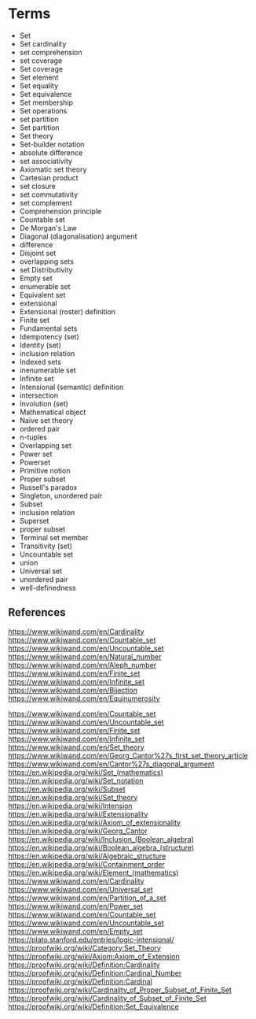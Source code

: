 # Terms

- Set
- Set cardinality
- set comprehension
- set coverage
- Set coverage
- Set element
- Set equality
- Set equivalence
- Set membership
- Set operations
- set partition
- Set partition
- Set theory
- Set-builder notation
- absolute difference
- set associativity
- Axiomatic set theory
- Cartesian product
- set closure
- set commutativity
- set complement
- Comprehension principle
- Countable set
- De Morgan's Law
- Diagonal (diagonalisation) argument
- difference
- Disjoint set
- overlapping sets
- set Distributivity
- Empty set
- enumerable set
- Equivalent set
- extensional
- Extensional (roster) definition
- Finite set
- Fundamental sets
- Idempotency (set)
- Identity (set)
- inclusion relation
- Indexed sets
- inenumerable set
- Infinite set
- Intensional (semantic) definition
- intersection
- Involution (set)
- Mathematical object
- Naïve set theory
- ordered pair
- n-tuples
- Overlapping set
- Power set
- Powerset
- Primitive notion
- Proper subset
- Russell's paradox
- Singleton, unordered pair
- Subset
- inclusion relation
- Superset
- proper subset
- Terminal set member
- Transitivity (set)
- Uncountable set
- union
- Universal set
- unordered pair
- well-definedness



## References

https://www.wikiwand.com/en/Cardinality
https://www.wikiwand.com/en/Countable_set
https://www.wikiwand.com/en/Uncountable_set
https://www.wikiwand.com/en/Natural_number
https://www.wikiwand.com/en/Aleph_number
https://www.wikiwand.com/en/Finite_set
https://www.wikiwand.com/en/Infinite_set
https://www.wikiwand.com/en/Bijection
https://www.wikiwand.com/en/Equinumerosity



https://www.wikiwand.com/en/Countable_set
https://www.wikiwand.com/en/Uncountable_set
https://www.wikiwand.com/en/Finite_set
https://www.wikiwand.com/en/Infinite_set
https://www.wikiwand.com/en/Set_theory
https://www.wikiwand.com/en/Georg_Cantor%27s_first_set_theory_article
https://www.wikiwand.com/en/Cantor%27s_diagonal_argument
https://en.wikipedia.org/wiki/Set_(mathematics)
https://en.wikipedia.org/wiki/Set_notation
https://en.wikipedia.org/wiki/Subset
https://en.wikipedia.org/wiki/Set_theory
https://en.wikipedia.org/wiki/Intension
https://en.wikipedia.org/wiki/Extensionality
https://en.wikipedia.org/wiki/Axiom_of_extensionality
https://en.wikipedia.org/wiki/Georg_Cantor
https://en.wikipedia.org/wiki/Inclusion_(Boolean_algebra)
https://en.wikipedia.org/wiki/Boolean_algebra_(structure)
https://en.wikipedia.org/wiki/Algebraic_structure
https://en.wikipedia.org/wiki/Containment_order
https://en.wikipedia.org/wiki/Element_(mathematics)
https://www.wikiwand.com/en/Cardinality
https://www.wikiwand.com/en/Universal_set
https://www.wikiwand.com/en/Partition_of_a_set
https://www.wikiwand.com/en/Power_set
https://www.wikiwand.com/en/Countable_set
https://www.wikiwand.com/en/Uncountable_set
https://www.wikiwand.com/en/Empty_set
https://plato.stanford.edu/entries/logic-intensional/
https://proofwiki.org/wiki/Category:Set_Theory
https://proofwiki.org/wiki/Axiom:Axiom_of_Extension
https://proofwiki.org/wiki/Definition:Cardinality
https://proofwiki.org/wiki/Definition:Cardinal_Number
https://proofwiki.org/wiki/Definition:Cardinal
https://proofwiki.org/wiki/Cardinality_of_Proper_Subset_of_Finite_Set
https://proofwiki.org/wiki/Cardinality_of_Subset_of_Finite_Set
https://proofwiki.org/wiki/Definition:Set_Equivalence

